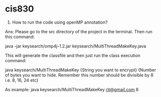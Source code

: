 # cis830
1. How to run the code using openMP annotation?

Ans: Please go to the src directory of the project in the terminal. Then run this command: 

java -jar keysearch/omp4j-1.2.jar keysearch/MultiThreadMakeKey.java

This will generate the classfile and then just run the class execution command:

java keysearch/MultiThreadMakeKey {String you want to encrypt} {Number of bytes you want to hide. Remember this number should be divisible by 8 i.e. 8, 16, 24 etc}

As example: java keysearch/MultiThreadMakeKey rit@gmail.com 8